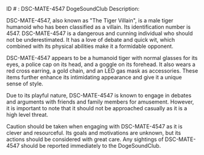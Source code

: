 ID # : DSC-MATE-4547
DogeSoundClub Description:

DSC-MATE-4547, also known as "The Tiger Villain", is a male tiger humanoid who has been classified as a villain. Its identification number is 4547. DSC-MATE-4547 is a dangerous and cunning individual who should not be underestimated. It has a love of debate and quick wit, which combined with its physical abilities make it a formidable opponent.

DSC-MATE-4547 appears to be a humanoid tiger with normal glasses for its eyes, a police cap on its head, and a goggle on its forehead. It also wears a red cross earring, a gold chain, and an LED gas mask as accessories. These items further enhance its intimidating appearance and give it a unique sense of style.

Due to its playful nature, DSC-MATE-4547 is known to engage in debates and arguments with friends and family members for amusement. However, it is important to note that it should not be approached casually as it is a high level threat.

Caution should be taken when engaging with DSC-MATE-4547 as it is clever and resourceful. Its goals and motivations are unknown, but its actions should be considered with great care. Any sightings of DSC-MATE-4547 should be reported immediately to the DogeSoundClub.